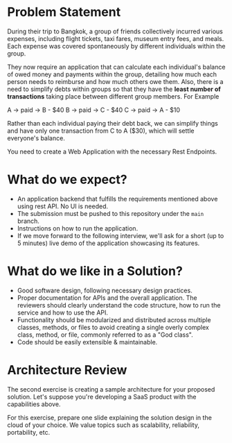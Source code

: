 # Problem Statement

During their trip to Bangkok, a group of friends collectively incurred various expenses, including flight tickets, taxi fares, museum entry fees, and meals. Each expense was covered spontaneously by different individuals within the group.

They now require an application that can calculate each individual's balance of owed money and payments within the group, detailing how much each person needs to reimburse and how much others owe them. Also, there is a need to simplify debts within groups so that they have the **least number of transactions** taking place between different group members. For Example 

A -> paid -> B   -  $40
B -> paid -> C   -  $40
C -> paid -> A   -  $10

Rather than each individual paying their debt back, we can simplify things and have only one transaction from C to A ($30), which will settle everyone's balance.

You need to create a Web Application with the necessary Rest Endpoints. 

# What do we expect?

- An application backend that fulfills the requirements mentioned above using rest API. No UI is needed.
- The submission must be pushed to this repository under the `main` branch.
- Instructions on how to run the application.
- If we move forward to the following interview, we'll ask for a short (up to 5 minutes) live demo of the application showcasing its features.

# What do we like in a Solution?

- Good software design, following necessary design practices.
- Proper documentation for APIs and the overall application. The reviewers should clearly understand the code structure, how to run the service and how to use the API.
- Functionality should be modularized and distributed across multiple classes, methods, or files to avoid creating a single overly complex class, method, or file, commonly referred to as a "God class".
- Code should be easily extensible & maintainable.

# Architecture Review

The second exercise is creating a sample architecture for your proposed solution. Let's suppose you're developing a SaaS product with the capabilities above.

For this exercise, prepare one slide explaining the solution design in the cloud of your choice. We value topics such as scalability, reliability, portability, etc.












